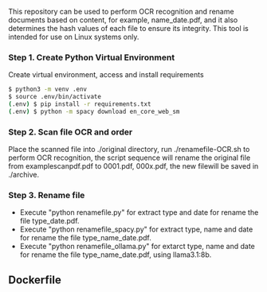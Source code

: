 This repository can be used to perform OCR recognition and rename documents based on content, for example, name_date.pdf, and it also determines the hash values of each file to ensure its integrity. 
This tool is intended for use on Linux systems only.



### Step 1. Create Python Virtual Environment

Create virtual environment, access and install requirements
```bash
$ python3 -m venv .env
$ source .env/bin/activate
(.env) $ pip install -r requirements.txt
(.env) $ python -m spacy download en_core_web_sm
```

### Step 2. Scan file OCR and order
Place the scanned file into ./original directory, run ./renamefile-OCR.sh to perform OCR recognition, the script sequence will rename the original file from examplescanpdf.pdf to 0001.pdf, 000x.pdf, the new filewill be saved in ./archive.
### Step 3. Rename file
- Execute "python renamefile.py" for extract type and date for rename the file type_date.pdf.
- Execute "python renamefile_spacy.py" for extract type, name and date for rename the file type_name_date.pdf.
- Execute "python renamefile_ollama.py" for extarct type, name and date for rename the file type_name_date.pdf, using llama3.1:8b.

## Dockerfile

